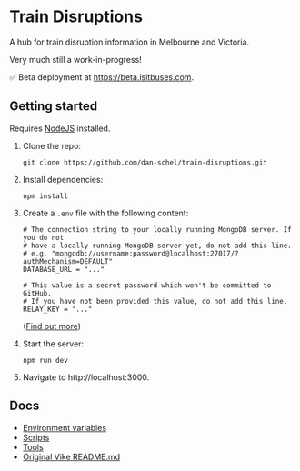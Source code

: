 # Train Disruptions

A hub for train disruption information in Melbourne and Victoria.

Very much still a work-in-progress!

✅ Beta deployment at https://beta.isitbuses.com.

## Getting started

Requires [NodeJS](https://nodejs.org/en) installed.

1. Clone the repo:

   ```
   git clone https://github.com/dan-schel/train-disruptions.git
   ```

2. Install dependencies:

   ```
   npm install
   ```

3. Create a `.env` file with the following content:

   ```dotenv
   # The connection string to your locally running MongoDB server. If you do not
   # have a locally running MongoDB server yet, do not add this line.
   # e.g. "mongodb://username:password@localhost:27017/?authMechanism=DEFAULT"
   DATABASE_URL = "..."

   # This value is a secret password which won't be committed to GitHub.
   # If you have not been provided this value, do not add this line.
   RELAY_KEY = "..."
   ```

   ([Find out more](/docs/environment-variables.md))

4. Start the server:

   ```
   npm run dev
   ```

5. Navigate to http://localhost:3000.

## Docs

- [Environment variables](/docs/environment-variables.md)
- [Scripts](/docs/scripts.md)
- [Tools](/docs/tools.md)
- [Original Vike README.md](/docs/vike-readme.md)
